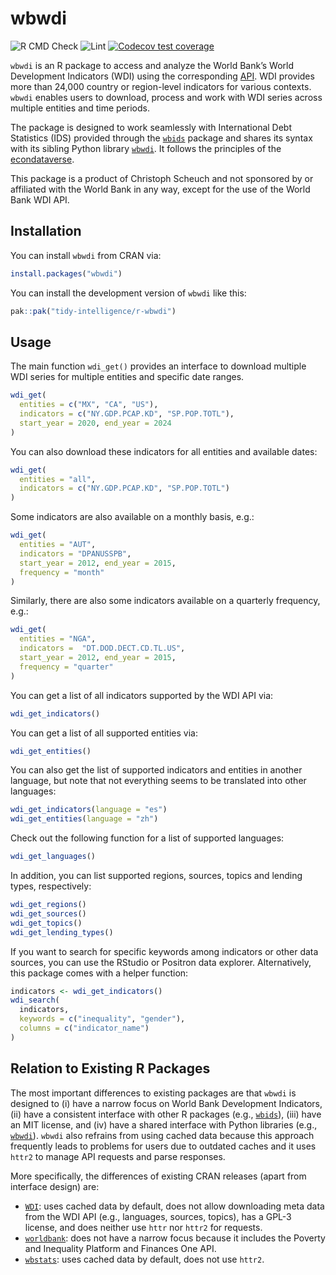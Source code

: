 wbwdi
================

<!-- badges: start -->

![R CMD
Check](https://github.com/tidy-intelligence/r-wbwdi/actions/workflows/R-CMD-check.yaml/badge.svg)
![Lint](https://github.com/tidy-intelligence/r-wbwdi/actions/workflows/lint.yaml/badge.svg)
[![Codecov test
coverage](https://codecov.io/gh/tidy-intelligence/r-wbwdi/graph/badge.svg)](https://app.codecov.io/gh/tidy-intelligence/r-wbwdi)
<!-- badges: end -->

<!-- README.md is generated from README.Rmd. Please edit that file -->

`wbwdi` is an R package to access and analyze the World Bank’s World
Development Indicators (WDI) using the corresponding
[API](https://datahelpdesk.worldbank.org/knowledgebase/articles/889392-about-the-indicators-api-documentation).
WDI provides more than 24,000 country or region-level indicators for
various contexts. `wbwdi` enables users to download, process and work
with WDI series across multiple entities and time periods.

The package is designed to work seamlessly with International Debt
Statistics (IDS) provided through the
[`wbids`](https://github.com/Teal-Insights/r-wbids) package and shares
its syntax with its sibling Python library
[`wbwdi`](https://github.com/tidy-intelligence/py-wbwdi). It follows the
principles of the [econdataverse](https://www.econdataverse.org/).

This package is a product of Christoph Scheuch and not sponsored by or
affiliated with the World Bank in any way, except for the use of the
World Bank WDI API.

## Installation

You can install `wbwdi` from CRAN via:

``` r
install.packages("wbwdi")
```

You can install the development version of `wbwdi` like this:

``` r
pak::pak("tidy-intelligence/r-wbwdi")
```

## Usage

The main function `wdi_get()` provides an interface to download multiple
WDI series for multiple entities and specific date ranges.

``` r
wdi_get(
  entities = c("MX", "CA", "US"), 
  indicators = c("NY.GDP.PCAP.KD", "SP.POP.TOTL"),
  start_year = 2020, end_year = 2024
)
```

You can also download these indicators for all entities and available
dates:

``` r
wdi_get(
  entities = "all", 
  indicators = c("NY.GDP.PCAP.KD", "SP.POP.TOTL")
)
```

Some indicators are also available on a monthly basis, e.g.:

``` r
wdi_get(
  entities = "AUT", 
  indicators = "DPANUSSPB",         
  start_year = 2012, end_year = 2015, 
  frequency = "month"
)
```

Similarly, there are also some indicators available on a quarterly
frequency, e.g.:

``` r
wdi_get(
  entities = "NGA", 
  indicators =  "DT.DOD.DECT.CD.TL.US",
  start_year = 2012, end_year = 2015, 
  frequency = "quarter"
)
```

You can get a list of all indicators supported by the WDI API via:

``` r
wdi_get_indicators()
```

You can get a list of all supported entities via:

``` r
wdi_get_entities()
```

You can also get the list of supported indicators and entities in
another language, but note that not everything seems to be translated
into other languages:

``` r
wdi_get_indicators(language = "es")
wdi_get_entities(language = "zh")
```

Check out the following function for a list of supported languages:

``` r
wdi_get_languages()
```

In addition, you can list supported regions, sources, topics and lending
types, respectively:

``` r
wdi_get_regions()
wdi_get_sources()
wdi_get_topics()
wdi_get_lending_types()
```

If you want to search for specific keywords among indicators or other
data sources, you can use the RStudio or Positron data explorer.
Alternatively, this package comes with a helper function:

``` r
indicators <- wdi_get_indicators()
wdi_search(
  indicators,
  keywords = c("inequality", "gender"),
  columns = c("indicator_name")
)
```

## Relation to Existing R Packages

The most important differences to existing packages are that `wbwdi` is
designed to (i) have a narrow focus on World Bank Development
Indicators, (ii) have a consistent interface with other R packages
(e.g., [`wbids`](https://github.com/Teal-Insights/r-wbids)), (iii) have
an MIT license, and (iv) have a shared interface with Python libraries
(e.g., [`wbwdi`](https://github.com/tidy-intelligence/py-wbwdi)).
`wbwdi` also refrains from using cached data because this approach
frequently leads to problems for users due to outdated caches and it
uses `httr2` to manage API requests and parse responses.

More specifically, the differences of existing CRAN releases (apart from
interface design) are:

- [`WDI`](https://CRAN.R-project.org/package=WDI): uses cached data by
  default, does not allow downloading meta data from the WDI API (e.g.,
  languages, sources, topics), has a GPL-3 license, and does neither use
  `httr` nor `httr2` for requests.
- [`worldbank`](https://CRAN.R-project.org/package=worldbank): does not
  have a narrow focus because it includes the Poverty and Inequality
  Platform and Finances One API.
- [`wbstats`](https://CRAN.R-project.org/package=wbstats): uses cached
  data by default, does not use `httr2`.
